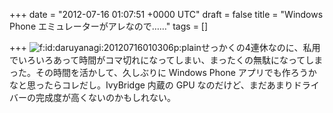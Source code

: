 
+++
date = "2012-07-16 01:07:51 +0000 UTC"
draft = false
title = "Windows Phone エミュレーターがアレなので……"
tags = []

+++
<img src="http://cdn-ak.f.st-hatena.com/images/fotolife/d/daruyanagi/20120716/20120716010306.png" alt="f:id:daruyanagi:20120716010306p:plain" title="f:id:daruyanagi:20120716010306p:plain" class="hatena-fotolife"/>せっかくの4連休なのに、私用でいろいろあって時間がコマ切れになってしまい、まったくの無駄になってしまった。その時間を活かして、久しぶりに Windows Phone アプリでも作ろうかなと思ったらコレだし。IvyBridge 内蔵の GPU なのだけど、まだあまりドライバーの完成度が高くないのかもしれない。


